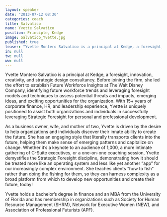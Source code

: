 ```yaml
---
layout: speaker
date: "2013-07-12 08:30"
categories: coach
title: Salvatico
name: Yvette Salvatico
position: Principle, Kedge
image: Salvatico_Yvette.jpg
published: true
teaser: "Yvette Montero Salvatico is a principal at Kedge, a foresight, innovation, creativity, and strategic design consultancy."
in: null
tw: null
ww: null
---
```

Yvette Montero Salvatico is a principal at Kedge, a foresight, innovation, creativity, and strategic design consultancy. Before joining the firm, she led the effort to establish Future Workforce Insights at The Walt Disney Company, identifying future workforce trends and leveraging foresight models and techniques to assess potential threats and impacts, emerging ideas, and exciting opportunities for the organization. With 15+ years of corporate finance, HR, and leadership experience, Yvette is uniquely positioned to assist both organizations and individuals in successfully leveraging Strategic Foresight for personal and professional development.

As a business owner, wife, and mother of two, Yvette is driven by the desire to help organizations and individuals discover their innate ability to create the future. She has an engaging style that literally transports clients into the future, helping them make sense of emerging patterns and capitalize on change. Whether it’s a keynote to an audience of 1,000, a more intimate gathering of C-Suite executives, or a one-on-one coaching session, Yvette demystifies the Strategic Foresight discipline, demonstrating how it should be treated more like an operating system and less like yet another “app” for our increasingly complex environment. She teaches clients “how to fish” rather than doing the fishing for them, so they can harness complexity as a broad platform from which to develop new opportunities and create their future, today!

Yvette holds a bachelor’s degree in finance and an MBA from the University of Florida and has membership in organizations such as Society for Human Resource Management (SHRM), Network for Executive Women (NEW), and Association of Professional Futurists (APF). 